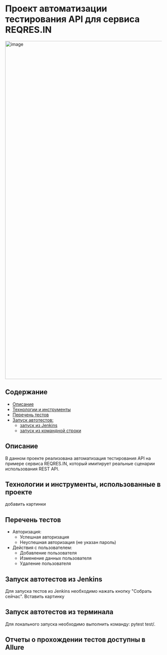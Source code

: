 # Проект автоматизации тестирования API для сервиса REQRES.IN
<img width="1087" alt="image" src="https://user-images.githubusercontent.com/109241600/205449027-eb2ebe81-593c-4fb7-b1c3-23468c3f5179.png">

## Содержание
+ [Описание](#Описание)
+ [Технологии и инструменты](#Технологии)
+ [Перечень тестов](#Тесты)
+ [Запуск автотестов:](#Jenkins)
  + [запуск из Jenkins](#Jenkins) 
  + [запуск из командной строки](#cmd) 



## <a name="Описание">Описание</a>
В данном проекте реализована автоматизация тестирования API на примере сервиса REQRES.IN, который имитирует реальные сценарии использования REST API.

## <a name="Технологии">Технологии и инструменты, использованные в проекте</a>
добавить картинки

## <a name="Тесты">Перечень тестов</a>
- Авторизация:
  - Успешная авторизация
  - Неуспешная авторизация (не указан пароль)
- Действия с пользователем:
  - Добавление пользователя
  - Изменение данных пользователя
  - Удаление пользователя

## <a name="Jenkins">Запуск автотестов из Jenkins</a>
Для запуска тестов из Jenkins необходимо нажать кнопку "Собрать сейчас".
Вставить картинку

## <a name="cmd">Запуск автотестов из терминала</a>
Для локального запуска необходимо выполнить команду:
pytest test/.

## Отчеты о прохождении тестов доступны в Allure









